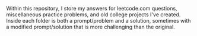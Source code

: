 Within this repository, I store my answers for leetcode.com questions, miscellaneous practice problems, and old college projects I've created. 
Inside each folder is both a prompt/problem and a solution, sometimes with a modified prompt/solution that is more challenging than the original.
